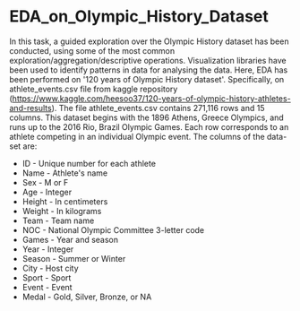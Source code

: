 # EDA_on_Olympic_History_Dataset
In this task, a guided exploration over the Olympic History dataset has been conducted, using some of the most common exploration/aggregation/descriptive operations. 
Visualization libraries have been used to identify patterns in data for analysing the data.
Here, EDA has been performed on '120 years of Olympic History dataset'. Specifically, on athlete_events.csv file from kaggle repository (https://www.kaggle.com/heesoo37/120-years-of-olympic-history-athletes-and-results). The file athlete_events.csv contains 271,116 rows and 15 columns. This dataset begins with the 1896 Athens, Greece Olympics, and runs up to the 2016 Rio, Brazil Olympic Games. Each row corresponds to an athlete competing in an individual Olympic event. The columns of the data-set are:

- ID - Unique number for each athlete
- Name - Athlete's name
- Sex - M or F
- Age - Integer
- Height - In centimeters
- Weight - In kilograms
- Team - Team name
- NOC - National Olympic Committee 3-letter code
- Games - Year and season
- Year - Integer
- Season - Summer or Winter
- City - Host city
- Sport - Sport
- Event - Event
- Medal - Gold, Silver, Bronze, or NA
